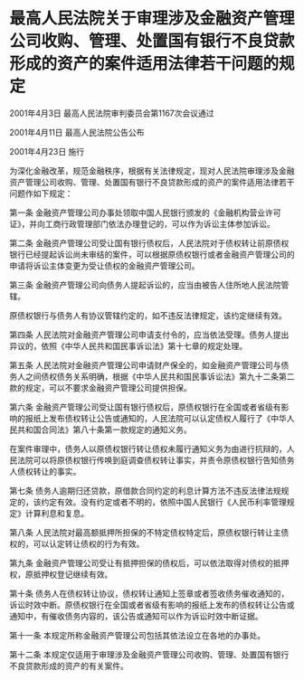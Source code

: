 # 最高人民法院关于审理涉及金融资产管理公司收购、管理、处置国有银行不良贷款形成的资产的案件适用法律若干问题的规定

2001年4月3日 最高人民法院审判委员会第1167次会议通过

2001年4月11日 最高人民法院公告公布

2001年4月23日 施行

<!-- INFO END -->

为深化金融改革，规范金融秩序，根据有关法律规定，现对人民法院审理涉及金融资产管理公司收购、管理、处置国有银行不良贷款形成的资产的案件适用法律若干问题作如下规定：

第一条 金融资产管理公司办事处领取中国人民银行颁发的《金融机构营业许可证》，并向工商行政管理部门依法办理登记的，可以作为诉讼主体参加诉讼。

第二条 金融资产管理公司受让国有银行债权后，人民法院对于债权转让前原债权银行已经提起诉讼尚未审结的案件，可以根据原债权银行或者金融资产管理公司的申请将诉讼主体变更为受让债权的金融资产管理公司。

第三条 金融资产管理公司向债务人提起诉讼的，应当由被告人住所地人民法院管辖。

原债权银行与债务人有协议管辖约定的，如不违反法律规定，该约定继续有效。

第四条 人民法院对金融资产管理公司申请支付令的，应当依法受理。债务人提出异议的，依照《中华人民共和国民事诉讼法》第十七章的规定处理。

第五条 人民法院对金融资产管理公司申请财产保全的，如金融资产管理公司与债务人之间债权债务关系明确，根据《中华人民共和国民事诉讼法》第九十二条第二款的规定，可以不要求金融资产管理公司提供担保。

第六条 金融资产管理公司受让国有银行债权后，原债权银行在全国或者省级有影响的报纸上发布债权转让公告或通知的，人民法院可以认定债权人履行了《中华人民共和国合同法》第八十条第一款规定的通知义务。

在案件审理中，债务人以原债权银行转让债权未履行通知义务为由进行抗辩的，人民法院可以将原债权银行传唤到庭调查债权转让事实，并责令原债权银行告知债务人债权转让的事实。

第七条 债务人逾期归还贷款，原借款合同约定的利息计算方法不违反法律法规规定的，该约定有效。没有约定或者不明的，依照中国人民银行《人民币利率管理规定》计算利息和复息。

第八条 人民法院对最高额抵押所担保的不特定债权特定后，原债权银行转让主债权的，可以认定转让债权的行为有效。

第九条 金融资产管理公司受让有抵押担保的债权后，可以依法取得对债权的抵押权，原抵押权登记继续有效。

第十条 债务人在债权转让协议，债权转让通知上签章或者签收债务催收通知的，诉讼时效中断。原债权银行在全国或者省级有影响的报纸上发布的债权转让公告或通知中，有催收债务内容的，该公告或通知可以作为诉讼时效中断证据。

第十一条 本规定所称金融资产管理公司包括其依法设立在各地的办事处。

第十二条 本规定仅适用于审理涉及金融资产管理公司收购、管理、处置国有银行不良贷款形成的资产的有关案件。